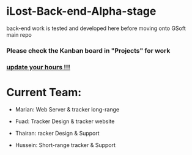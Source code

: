 # iLost-Back-end-Alpha-stage
back-end work is tested and developed here before moving onto GSoft main repo

### Please check the Kanban board in "Projects" for work

### [update your hours !!!](https://docs.google.com/spreadsheets/d/1bZfWHOaO0iySMuEhmCY6ehWJjtPB41waFdp_cGLxu9o/edit#gid=897286464)


# Current Team:

* Marian: Web Server & tracker long-range

* Fuad: Tracker Design & tracker website

* Thairan: racker Design & Support

* Hussein: Short-range tracker & Support
